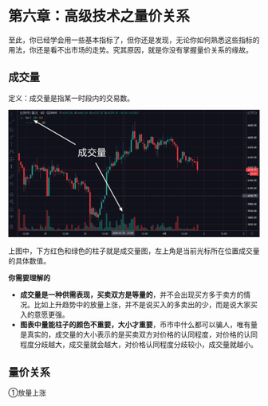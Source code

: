 # 第六章：高级技术之量价关系

至此，你已经学会用一些基本指标了，但你还是发现，无论你如何熟悉这些指标的用法，你还是看不出市场的走势。究其原因，就是你没有掌握量价关系的缘故。

## 成交量

定义：成交量是指某一时段内的交易数。

![&#x6210;&#x4EA4;&#x91CF;&#x56FE;](.gitbook/assets/xnip2020-04-01_20-36-09.jpeg)

上图中，下方红色和绿色的柱子就是成交量图，左上角是当前光标所在位置成交量的具体数值。

**你需要理解的**

* **成交量是一种供需表现，买卖双方是等量的**，并不会出现买方多于卖方的情况。比如上升趋势中的放量上涨，并不是说买入的多卖出的少，而是说大家买入的意愿更强。
* **图表中量能柱子的颜色不重要，大小才重要**，币市中什么都可以骗人，唯有量是真实的，成交量的大小表示的是买卖双方对价格的认同程度，对价格的认同程度分歧越大，成交量就会越大，对价格认同程度分歧较小，成交量就越小。

## 量价关系

①放量上涨





